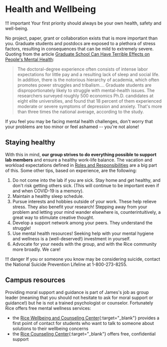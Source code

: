 # Health and Wellbeing

!!! important
    Your first priority should always be your own health, safety and well-being.

No project, paper, grant or collaboration exists that is more important than you.
Graduate students and postdocs are exposed to a plethora of stress factors, resulting in consequences that can be mild to extremely severe.
Quoting from the article
[Graduate School Can Have Terrible Effects on People's Mental Health](https://www.theatlantic.com/education/archive/2018/11/anxiety-depression-mental-health-graduate-school/576769/):

> The doctoral-degree experience often consists of intense labor expectations for little  pay and a resulting lack of sleep and social life.
> In addition, there is the notorious hierarchy of academia, which often promotes power struggles and tribalism....
> Graduate students are disproportionately likely to struggle with mental-health issues.
> The researchers surveyed roughly 500 economics Ph.D. candidates at eight elite universities, and found that 18 percent of them experienced moderate or severe symptoms of depression and anxiety.
> That's more than three times the national average, according to the study.

If you feel you may be facing mental health challenges, don't worry that your problems are too minor or feel ashamed -- you're not alone!

## Staying healthy

With this in mind, **our group strives to do everything possible to support lab members** and ensure a healthy work-life balance.
The vacation and workload expectations defined in [Roles and Responsibilities](../expectations/) are a big part of this.
Some other tips, based on experience, are the following:

1. Do not come into the lab if you are sick. Stay home and get healthy, and don't risk getting others sick. (This will continue to be important even if and when COVID-19 is a memory).
1. Maintain a healthy sleep schedule.
1. Pursue interests and hobbies outside of your work. These help relieve stress. They also benefit your research! Stepping away from your problem and letting your mind wander elsewhere is, counterintuitively, a great way to stimulate creative thought.
1. Develop a support network among your peers. They understand the struggle!
1. Use mental health resources! Seeking help with your mental hygiene and wellness is a (well-deserved!) investment in yourself.
1. Advocate for your needs with the group, and with the Rice community more broadly. We care!

!!! danger
    If you or someone you know may be considering suicide, contact the National Suicide Prevention Lifeline at 1-800-273-8255.

## Campus resources

Providing moral support and guidance is part of James's job as group leader (meaning that you should not hesitate to ask for moral support or guidance!) but he is not a trained psychologist or counselor.
Fortunately Rice offers free mental wellness services:

* the [Rice Wellbeing and Counseling Center](https://wellbeing.rice.edu/studentwellbeing){:target="_blank"} provides a first point of contact for students who want to talk to someone about solutions to their wellbeing concerns
* the [Rice Counseling Center](https://wellbeing.rice.edu/counseling-center/about-us){:target="_blank"} offers free, confidential support
